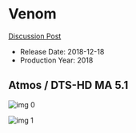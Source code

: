 # Venom

[Discussion Post](https://www.avsforum.com/threads/bass-eq-for-filtered-movies.2995212/post-57227384)

* Release Date: 2018-12-18
* Production Year: 2018

## Atmos / DTS-HD MA 5.1

![img 0](https://i.imgur.com/FBFww7e.jpg)

![img 1](https://i.imgur.com/0FIH7oh.jpg)

